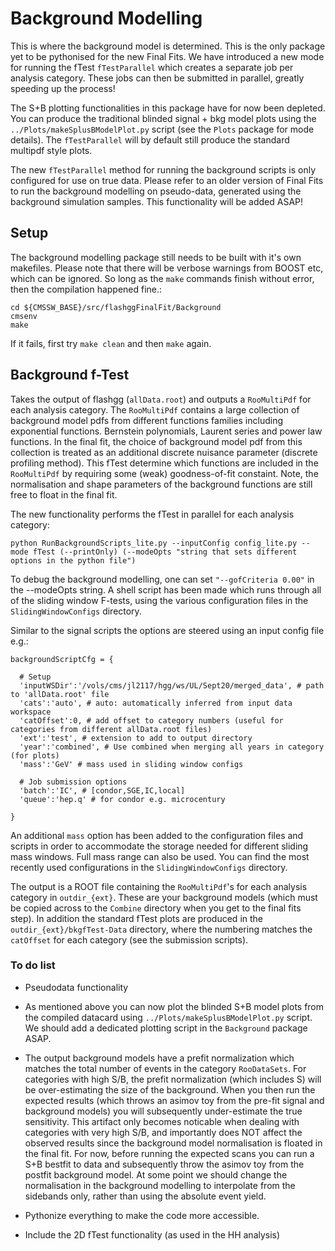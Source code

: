 # Background Modelling

This is where the background model is determined. This is the only package yet to be pythonised for the new Final Fits. We have introduced a new mode for running the fTest `fTestParallel` which creates a separate job per analysis category. These jobs can then be submitted in parallel, greatly speeding up the process!

The S+B plotting functionalities in this package have for now been depleted. You can produce the traditional blinded signal + bkg model plots using the `../Plots/makeSplusBModelPlot.py` script (see the `Plots` package for mode details). The `fTestParallel` will by default still produce the standard multipdf style plots.

The new `fTestParallel` method for running the background scripts is only configured for use on true data. Please refer to an older version of Final Fits to run the background modelling on pseudo-data, generated using the background simulation samples. This functionality will be added ASAP!

## Setup

The background modelling package still needs to be built with it's own makefiles. Please note that there will be verbose warnings from BOOST etc, which can be ignored. So long as the `make` commands finish without error, then the compilation happened fine.:

```
cd ${CMSSW_BASE}/src/flashggFinalFit/Background
cmsenv
make
```

If it fails, first try `make clean` and then `make` again. 

## Background f-Test

Takes the output of flashgg (`allData.root`) and outputs a `RooMultiPdf` for each analysis category. The `RooMultiPdf` contains a large collection of background model pdfs from different functions families including exponential functions. Bernstein polynomials, Laurent series and power law functions. In the final fit, the choice of background model pdf from this collection is treated as an additional discrete nuisance parameter (discrete profiling method). This fTest determine which functions are included in the `RooMultiPdf` by requiring some (weak) goodness-of-fit constaint. Note, the normalisation and shape parameters of the background functions are still free to float in the final fit.

The new functionality performs the fTest in parallel for each analysis category:
```
python RunBackgroundScripts_lite.py --inputConfig config_lite.py --mode fTest (--printOnly) (--modeOpts "string that sets different options in the python file")
```

To debug the background modelling, one can set `"--gofCriteria 0.00"` in the --modeOpts string. A shell script has been made which runs through all of the sliding window F-tests, using the various configuration files in the `SlidingWindowConfigs` directory.

Similar to the signal scripts the options are steered using an input config file e.g.:
```
backgroundScriptCfg = {

  # Setup
  'inputWSDir':'/vols/cms/jl2117/hgg/ws/UL/Sept20/merged_data', # path to 'allData.root' file
  'cats':'auto', # auto: automatically inferred from input data workspace
  'catOffset':0, # add offset to category numbers (useful for categories from different allData.root files)  
  'ext':'test', # extension to add to output directory
  'year':'combined', # Use combined when merging all years in category (for plots)
  'mass':'GeV' # mass used in sliding window configs

  # Job submission options
  'batch':'IC', # [condor,SGE,IC,local]
  'queue':'hep.q' # for condor e.g. microcentury

}
```

An additional `mass` option has been added to the configuration files and scripts in order to accommodate the storage needed for different sliding mass windows. Full mass range can also be used. You can find the most recently used configurations in the `SlidingWindowConfigs` directory.

The output is a ROOT file containing the `RooMultiPdf`'s for each analysis category in `outdir_{ext}`. These are your background models (which must be copied across to the `Combine` directory when you get to the final fits step). In addition the standard fTest plots are produced in the `outdir_{ext}/bkgfTest-Data` directory, where the numbering matches the `catOffset` for each category (see the submission scripts).

### To do list

 * Pseudodata functionality

 * As mentioned above you can now plot the blinded S+B model plots from the compiled datacard using `../Plots/makeSplusBModelPlot.py` script. We should add a dedicated plotting script in the `Background` package ASAP.

 * The output background models have a prefit normalization which matches the total number of events in the category `RooDataSets`. For categories with high S/B, the prefit normalization (which includes S) will be over-estimating the size of the background. When you then run the expected results (which throws an asimov toy from the pre-fit signal and background models) you will subsequently under-estimate the true sensitivity. This artifact only becomes noticable when dealing with categories with very high S/B, and importantly does NOT affect the observed results since the background model normalisation is floated in the final fit. For now, before running the expected scans you can run a S+B bestfit to data and subsequently throw the asimov toy from the postfit background model. At some point we should change the normalisation in the background modelling to interpolate from the sidebands only, rather than using the absolute event yield. 

 * Pythonize everything to make the code more accessible.

 * Include the 2D fTest functionality (as used in the HH analysis)
